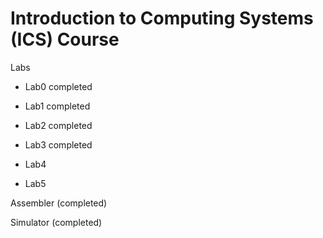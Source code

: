 # Introduction to Computing Systems (ICS) Course

Labs

- Lab0 completed

- Lab1 completed

- Lab2 completed

- Lab3 completed

- Lab4

- Lab5

Assembler (completed)

Simulator (completed)

